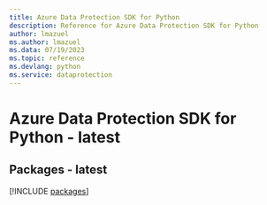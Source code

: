 ```yaml
---
title: Azure Data Protection SDK for Python
description: Reference for Azure Data Protection SDK for Python
author: lmazuel
ms.author: lmazuel
ms.data: 07/19/2023
ms.topic: reference
ms.devlang: python
ms.service: dataprotection
---
```

# Azure Data Protection SDK for Python - latest
## Packages - latest
[!INCLUDE [packages](data-protection-index.md)]